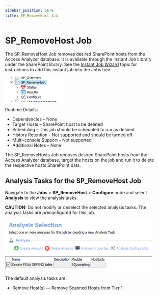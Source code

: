 ```yaml
---
sidebar_position: 5679
title: SP_RemoveHost Job
---
```


# SP\_RemoveHost Job

The SP\_RemoveHost Job removes desired SharePoint hosts from the Access Analyzer database. It is available through the Instant Job Library under the SharePoint library. See the [Instant Job Wizard](Overview "Instant Job Wizard") topic for instructions to add this instant job into the Jobs tree.

![SP_RemoveHost job in the Jobs tree](../../../../../../../static/images/AccessAnalyzer_12.0/Content/Resources/Images/EnterpriseAuditor/Admin/Jobs/InstantJobs/SPRemoveHost/JobsTree.png "SP_RemoveHost job in the Jobs tree")

Runtime Details:

* Dependencies – None
* Target Hosts – SharePoint host to be deleted
* Scheduling – This job should be scheduled to run as desired
* History Retention – Not supported and should be turned off
* Multi-console Support – Not supported
* Additional Notes – None

The SP\_RemoveHosts Job removes desired SharePoint hosts from the Access Analyzer database, target the hosts on the job and run it to delete the respective hosts SharePoint data.

## Analysis Tasks for the SP\_RemoveHost Job

Navigate to the **Jobs** > **SP\_RemoveHost** > **Configure** node and select **Analysis** to view the analysis tasks.

**CAUTION:** Do not modify or deselect the selected analysis tasks. The analysis tasks are preconfigured for this job.

![Default Analysis tasks for the job](../../../../../../../static/images/AccessAnalyzer_12.0/Content/Resources/Images/EnterpriseAuditor/Admin/Jobs/InstantJobs/FSDEFENDSDD/AnalysisTasks.png "Default Analysis tasks for the job")

The default analysis tasks are:

* Remove Host(s) — Remove Scanned Hosts from Tier 1